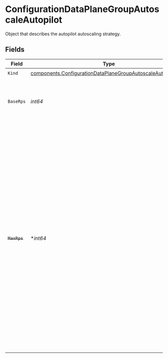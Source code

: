 # ConfigurationDataPlaneGroupAutoscaleAutopilot

Object that describes the autopilot autoscaling strategy.


## Fields

| Field                                                                                                                                                                                                                                                                                                                                                                                                       | Type                                                                                                                                                                                                                                                                                                                                                                                                        | Required                                                                                                                                                                                                                                                                                                                                                                                                    | Description                                                                                                                                                                                                                                                                                                                                                                                                 | Example                                                                                                                                                                                                                                                                                                                                                                                                     |
| ----------------------------------------------------------------------------------------------------------------------------------------------------------------------------------------------------------------------------------------------------------------------------------------------------------------------------------------------------------------------------------------------------------- | ----------------------------------------------------------------------------------------------------------------------------------------------------------------------------------------------------------------------------------------------------------------------------------------------------------------------------------------------------------------------------------------------------------- | ----------------------------------------------------------------------------------------------------------------------------------------------------------------------------------------------------------------------------------------------------------------------------------------------------------------------------------------------------------------------------------------------------------- | ----------------------------------------------------------------------------------------------------------------------------------------------------------------------------------------------------------------------------------------------------------------------------------------------------------------------------------------------------------------------------------------------------------- | ----------------------------------------------------------------------------------------------------------------------------------------------------------------------------------------------------------------------------------------------------------------------------------------------------------------------------------------------------------------------------------------------------------- |
| `Kind`                                                                                                                                                                                                                                                                                                                                                                                                      | [components.ConfigurationDataPlaneGroupAutoscaleAutopilotKind](../../models/components/configurationdataplanegroupautoscaleautopilotkind.md)                                                                                                                                                                                                                                                                | :heavy_check_mark:                                                                                                                                                                                                                                                                                                                                                                                          | N/A                                                                                                                                                                                                                                                                                                                                                                                                         |                                                                                                                                                                                                                                                                                                                                                                                                             |
| `BaseRps`                                                                                                                                                                                                                                                                                                                                                                                                   | *int64*                                                                                                                                                                                                                                                                                                                                                                                                     | :heavy_check_mark:                                                                                                                                                                                                                                                                                                                                                                                          | Base number of requests per second that the deployment target should support.                                                                                                                                                                                                                                                                                                                               | 1                                                                                                                                                                                                                                                                                                                                                                                                           |
| ~~`MaxRps`~~                                                                                                                                                                                                                                                                                                                                                                                                | **int64*                                                                                                                                                                                                                                                                                                                                                                                                    | :heavy_minus_sign:                                                                                                                                                                                                                                                                                                                                                                                          | : warning: ** DEPRECATED **: This will be removed in a future release, please migrate away from it as soon as possible.<br/><br/>Max number of requests per second that the deployment target should support. If not set, this defaults to 10x base_rps. This field is deprecated and shouldn't be used in new configurations as it will be removed in a future version. max_rps is now calculated as 10x base_rps. | 1000                                                                                                                                                                                                                                                                                                                                                                                                        |